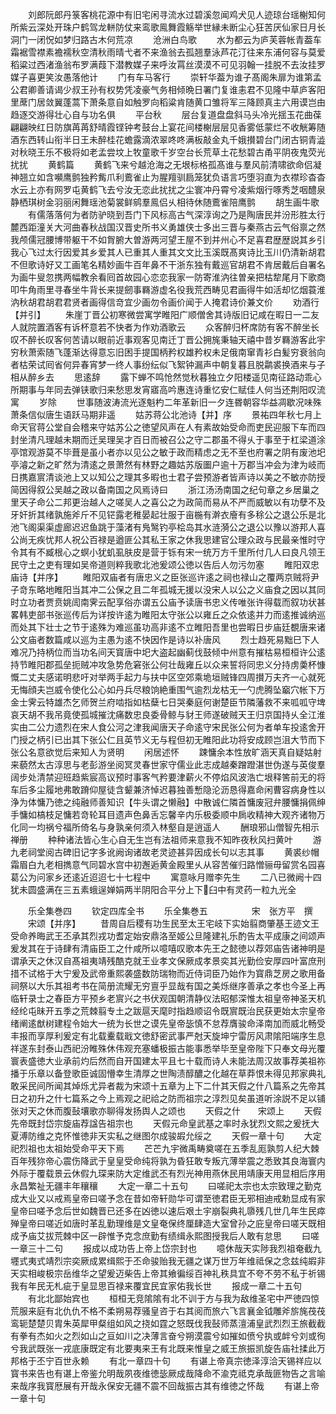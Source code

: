 <!-- { "loadSidebar": true } -->
　　刘郎阮郎丹箓客桃花源中有旧宅闲寻流水过碧溪忽闻鸡犬见人迹琼台瑶榭知何所紫云深处开珠户鹤驾龙軿防仗来鸾歌鳯舞霞觞举世縁未断尘心狂苦厌仙家日月长洞门一闭怳如梦归路古木何荒凉
　　沧洲白鸟歌
　　水为都云为庐芙蓉帐青葢车霜裾雪襟素襜襦秋空清秋雨晴弋者不来渔翁去孤翘羣泳芦花汀往来东浦何容与莫爱稻粱过西渚渔翁布罗满葭下潜教媒子来呼汝罥丝漠漠不可见羽翰一挂脱不去汝挂罗媒子喜更笑汝愚落他计
　　门有车马客行
　　崇轩华葢为谁子髙阁朱扉为谁第孟公君卿善请谒少叔王孙有权势凭凌豪气务相倾晩日署门复谁恚君不见隆中草庐客阳里蓆门居敛翼蓬蒿下萧条意自如触罗向稻粱肯随黄口雏将军三降顾真主六用谟岂由趋逐交游得壮心自与功名俱
　　平台秋
　　层台复道盘盘斜马头冷光揺玉花曲葆翩翩映红日防旗苒苒舒晴霞铿钟考鼓台上宴花间楼榭层层见香雾低蒙烂不收觥筹随酒东西转山衔半日王未醉桂花蟾露滴浓翠咚咚满板敲金丸千娥攅碧台门闭古铜青澁对秋晓王乐不极将如老孟尝坟上牧童歌千岁空台长荒草土花愁碧古甬平阴夜鬼荧光扰扰
　　黄鹤篇
　　黄鹤飞来兮越沧海之无垠标格孤髙谁与羣风前清啸欲命侣凝神翘立如含嚬鹰鹯独矜觜爪利鷰雀止为腥羶驯扃笼犹负语言巧堕羽直为衣襟珍杳杳水云上亦有网罗屯黄鹤飞去兮汝无恋此扰扰之尘寰冲丹霄兮凌紫烟行啄秀芝咽醴泉静栖琪树金羽丽闲舞瑶池菊裳鲜鹓羣鳯侣乆相待休随鷰雀陪鹰鹯
　　胡生画牛歌
　　有儒落落何为者防驴晓到吾门下风标高古气深淳询之乃是陶唐民并汾形胜太行麓西距潼关大河曲春秋战国汉晋史所书义勇雄侠士多出三晋与秦燕古云气俗禀之然我颅儒冠腰博带躯干不如胷腑大曽游两河望王屋不到并州心不足喜君歴歴説其乡引我心飞过太行因爱其乡爱其人已重其人重其文文比玉溪既髙爽诗比玉川仍清新胡君不但歌诗好又工画笔名精妙画牛百年鼻不干浙东独有戴巡官胡君不肯居戴后自署名为画牛叟忽携两幅教余看囘首故园心恋恋我家一防寄淮汭往曽亲把枯犂尾月下歌商叩牛角雨里寻春坐牛背长来提劒事羇游虚名役我荒西畴见君画得牛如活却忆烟蓑淮汭秋胡君胡君君贤者画得信竒宜少画勿令画价闻于人掩君诗价兼文价
　　劝酒行【并引】
　　朱崖丁晋公初寒微尝寓学睢阳广顺僧舍其诗版旧记咸在暇日一二友人就院置酒客有诉杯意若不快者为作劝酒歌云
　　众客醉归杯席防有客不醉坐长叹不醉长叹客何苦请以眼前近事观客见南迁丁晋公拥旄秉轴天禧中昔岁羇游客此宇穷秋萧索随飞蓬渐达得意忘旧困手提国柄矜权雄矜权未足俄南窜青衫白髪穷衰翁向者枯荣试囘省何异春宵梦一终人事纷纭似飞絮钟漏声中朝复暮且脱鹴裘换酒来与子相从醉乡去
　　思逺辞
　　露下蝉不鸣怆然觉秋暮独立夕阳楼遥见南征路动乖心所期事与年同去弹铗歌归来愁思发宵寤高吟惠连诗重忆安仁赋佳人何当还荆阳叹流寓
　　岁除
　　世事随波涛流光逐魁杓二年革新旧一夕连昬朝容华益凋歇况味殊萧条信似唐生语跃马期非遥
　　姑苏蒋公北池诗【并】序
　　景祐四年秋七月上命天官蒋公堂自会稽来守姑苏公之徳望风声在人有素故始受命而吏民迎服下车而四封坐清凡理越未期而迁吴理吴才百日而被召公之守二郡虽不得乆于事至于杠梁道涂亭馆观游莫不毕葺是虽小者亦以见公之敏于政而精虑之无不至也府署之阴有废池圯亭濬之新之旷然为清逺之景萧然有林野之趣姑苏版圗户逾十万郡当冲会为津为岐而日携嘉賔清谈池上又以知公之理其多暇也士君子尝预游者皆声诗以美之不敏亦防授简因得叙公吴越之政以备南国之风焉诗曰
　　浙江汤汤南国之纪句章之乡居巢之里天子命公二邦更治越人之嗟吴人之喜公之为政简而易从不严而威敏以有功孽不及牙奸折其绪孰施斧斤不见铓露老稚晏起壮服于亩椸有澣衣廥有多稌公之退公乐是北池飞阁渠渠虚廊迟迟鱼跳于藻渚有鳬鹥钓亭桧岛其水涟漪公之退公以豫以游邦人喜公尚无疾忧邦人祝公百禄是遒匪公其私王家之休我思建官公理众政与民最亲惟时守令其有不臧根心之螟小犹虮虱肤皮是营于铄有宋一统万方千里所付几人曰良凡领王民守土之吏有理如吴帝道则粹我歌北池爰颂公徳以告后人勿污勿塞
　　睢阳双忠庙诗【并序】
　　睢阳双庙者有唐忠义之臣张巡许逺之祠也禄山之覆两京贼将尹子竒东略地睢阳当其冲二公保之且二年孤城无援以没宋人以公之义庙食之因以其同时立功者贾贲姚訚南霁云配享俗亦谓五公庙予读唐书忠义传唯张许得载而叙功状甚畧韩吏部书张巡传后为详按许逺为睢阳太守张公以雍丘之众依逺并力而逺推诚纳巡而处其下壮士之节于逺殊为难巡虽功高非逺不立睢阳吾里也尝暇日步庙廷覩唐来诸公文庙者数篇咸以巡为主愚为逺不快因作是诗以补唐风
　　烈士趋死易黜巳下人难况乃持柄位而当功名间天寳唐中圯大盗起幽蓟伐鼓倾中州意有摧枯易桓桓许公逺持节睢阳郡孤垒扼贼冲攻急势危窘张公何壮哉雍丘以众来誓将同忠义分持虏羮杯慷慨二丈夫感诺明悲吁对举两手起力与扶中区空郊乘垝垣贼锋四周攅万夫齐一心就死无悔顔夫岂威令使化公心如丹兵尽粮饷絶重围气逾烈龙枯无一勺虎腾坠竆穴帐下万金士霁云特雄杰乞师贺兰府啮指如枯蘖七日哭秦庭何谢楚臣节隣藩救不来呱呱守埤哀天胡不我吊竟使孤城摧沈痛数忠良委骨鲸与豺王师遂破贼天王归京国持乆全江淮实由二公力遗烈在宋人食公河之津我闻唐天子命逺守宋民张公何为者单车投逺舍开门授之柄引已出其下张公仁且英节义无与程但初无睢阳此功将安成顾岂沮大节而下张公名意欲觉后来知人为贤明
　　闲居述怀
　　踈慵余本性放旷涵天真自疑姑射来藐然太古淳思与老彭游坐阅冥灵春世家守儒业此志成越秦蹭蹬湛世伪遂与英俊羣阔步处清禁迎班趋紫宸高议预时事客气矜要津薪火不停焰风波浩亡垠释筈前无的将车后多尘履地弗敢蹐仰屋徒含颦兼济悼迟暮独善慙隐沦沥恳得嘉命闲曹容病身性以浄为体慵乃徳之纯融师善知识【牛头谓之懒融】中散诚仁隣首慵废冠弁腰慵捐佩绅手慵如槁枝足慵若竒轮耳目遗声色鼻舌忘馨辛内乐极委顺中扄收精神大观齐诸物万化同一均祸兮福所倚名与身孰亲何须入林壑自是逍遥人
　　酬琅邪山僧智先相示禅册
　　种种诸法皆心生心自无生岂有法祖师来意我不知昨夜秋风扫黄叶
　　游九老祠堂阅古碑旧记字多讹阙询诸故老灵迹甚异因成长句以志其事
　　黄裘纱帽霜眉白九老相擕意气同碧水宫中初邂逅黄金殿里乆从容苦催归路憎骊毋留赏名园喜葛公为问家乡还逺近迢迢七十七程中
　　寓意咏月赠李先生
　　二八已微阙十四犹未圆盛满在三五素蛾逞婵娟两半阴阳合平分上下臼中有灵药一粒九光全













　　乐全集巻四
　　钦定四库全书
　　乐全集巻五　　　　　宋　张方平　撰
　　宋颂【并序】
　　昔周自后稷有功生民至太王宅岐下实始翦商肇基王迹文王受命养晦武王丕承其烈戎功耆定始安鼎洛至姬公旦隆建礼乐酌告太平成康之间颂声爰发其在于诗肆有清庙臣工之什咸所以噫嘻叹歌本先王之懿徳以荐郊庙告诸神明是谓承天之休汉自髙祖夷靖残酷克就王业孝文保厥成孝景奕其光勤俭安厚四叶富庶刑措不试格于大宁爰及武帝重熙袭盛数防瑞物而近侍词臣乃始作为寳鼎芝房之歌用备祠祭以大乐其祖考书在简册流耀无穷亶乎显哉有国之美烁继序善承之孝也今圣上再临轩录士之春臣方平预乡老賔兴之书伏观国朝清静仪法昭郁深惟太祖皇帝神圣天机经纶屯昧开五季之荒棘翦专土之跋扈天麾时指趋顺诏令既賔既治民获更始太宗皇帝绪阐逺猷树建程令始大一统为长世之谟先皇帝毖慎不怠荐膺骏命泽南加而威北畅受丰报而享厚利爰定有北载櫜载戢文徳舒密武事严尅天旋坤宁雷厉风肃隂阳端序生息祥遂东封泰山西祀汾睢殊休伟观充塞蟠极振古能事悉举毕至皇帝陛下只奉文母光覆寰表盛徳大业承前灼后然而自开国建太平且七十载而诗人未能法周汉故事荐美祖祢播于乐章以备登歌臣诚固懵幸生清厚之世陶渍醇醲之化越在草莽恨未得见邦家典礼敢采民间所闻其焯烁尤异者裁为宋颂十五章为上下二什其天假之什八篇系之先帝其日之初升之什七篇系之今上焉观之祀祫之防而祖宗之淳烈见矣虽道听涂説不足以铺张对天之休而腹鼔壤歌亦聊得发扬舆人之颂也
　　天假之什　　宋颂上
　　天假先帝既封岱宗旋庙荐諡告祖宗也
　　天假元命皇武基之率时永犹烈文熙之爰抚大夏溥防维之克怀惟徳非天实私之继图尔成骏嘏允绥之
　　天假一章十句
　　大定祀烈祖也太祖始受命平天下焉
　　芒芒九宇微禹畴奠嗟在五季乱厖孰剪人纪大棘百年残狝帝心震伤降武于皇皇受命纯将孰为昏狂敢专叛亢薄举震之悉致其良海寰内外际于覆载景云休假九琛来防大定维武丕有烈光神用燕休民用靖康天用显相后序用永昌繁祉无疆丰年穰穰
　　大定一章二十五句
　　曰嗟祀太宗也太宗致理之勤克成大业又以戒焉皇帝曰嗟予念在昔如帝轩勋华可谓至徳君臣无邪相迪戒勅显成有家皇帝曰嗟予念后世如魏晋已还多在凶徳以速后艰土宇崩裂典礼隳残几世几年生民瘁殚皇帝曰嗟近如唐时革乱勤理维是文皇奄保终厘肆造大室曾孙之庇皇帝曰嗟天既相成予庙艾拔荒棘中区一辟惟予克念庶勤有绩缉永熙图授我后人敢有怠思
　　曰嗟一章三十二句
　　报成以成功告上帝上岱宗封也
　　噫休哉天实陟我烈祖奄截九壥式夷式靖烈宗奕厥成累缉熙于丕命骏贻我无疆之谋万世万年维祗保之念兹纯嘏非天实相峻极宗岳维华之望爰迈柴告上帝其飨徧绥百神礼秩具宜不夸不劳不私于祈锡我有年民无札疵于皇显思百禄来覆宜民宜家佑我长世
　　报成一章二十五句
　　有北北鄙始宾也
　　桓桓无竞隂隂有北不训于方与我为敌维圣宅中严徳四惊荒服来庭有北仇仇不格不柔朔易荐骚皇咨于右其阅而旅六飞言襄金钺雕斧旂旄茷茷鸾轭楚楚贝胄朱英犀甲粲组如风之挠如霆之怒既伐我鼔师蒸澶浦皇武烈烈王旅截截有拳有杰如火之烈如山之亘如川之决薄言奋兮朔漠震兮如摧如偾兮执或衅兮刘或徇兮我武既张一戎底康既定有北要夷来王有北既来惟皇之威王旅振凯旋告庙社揉此万邦格于丕宁百世永赖
　　有北一章四十句
　　有谌上帝真宗徳泽淳洽天锡祥应以寳书来告也有谌上帝鉴允明哉夙夜维徳毖厥成哉降命不渝克祗克承哉匪物告之言喻来哉序我寳厯展有开哉永保安无疆不震不回哉振古其有维徳之怀哉
　　有谌上帝一章十句
